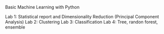 Basic Machine Learning with Python

Lab 1: Statistical report and Dimensionality Reduction (Principal Component Analysis)
Lab 2: Clustering
Lab 3: Classification
Lab 4: Tree, randon forest, ensemble 
